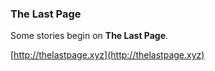 ### The Last Page

Some stories begin on **The Last Page**.

[http://thelastpage.xyz](http://thelastpage.xyz)
